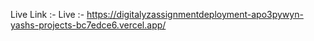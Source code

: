 Live Link :- Live :- https://digitalyzassignmentdeployment-apo3pywyn-yashs-projects-bc7edce6.vercel.app/
